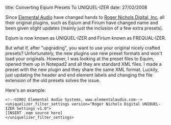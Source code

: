 title: Converting Eqium Presets To UNIQUEL-IZER
date: 27/02/2008

Since <a href="http://www.elementalaudio.com/">Elemental Audio</a> have changed hands to <a href="http://www.rogernicholsdigital.com/">Roger Nichols Digital, Inc</a>, all their original plugins, such as Eqium and Firium have changed name and been given slight updates (mainly just the inclusion of a few extra presets).

Eqium is now known as UNIQUEL-IZER and Firium known as FREQUAL-IZER.

But what if, after "upgrading", you want to use your original nicely crafted presets? Unfortunately, the new plugins use new preset formats and won't load your originals. However, I was looking at the preset files to Equim, opened them up in Notepad2 and all they are standard XML files. I made a preset with the new plugin and they share the same XML format. Luckily, just updating the header and end element labels and changing the file extension of the old presets solves the issue.

Here's an example:

    <!--©2002 Elemental Audio Systems, www.elementalaudio.com-->
    <uniquelizer_filter_settings version="Roger Nichols Digital UNIQUEL-IZER Settings v1.0">
    [INSERT .eqm source here]
    </uniquelizer_filter_settings>
